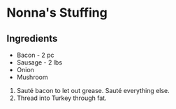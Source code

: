 # Nonna's Stuffing

## Ingredients

* Bacon - 2 pc
* Sausage - 2 lbs
* Onion 
* Mushroom

1. Sauté bacon to let out grease. Sauté everything else.
2. Thread into Turkey through fat.


